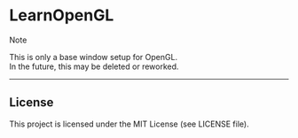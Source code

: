 # LearnOpenGL

> [!NOTE]  
> This is only a base window setup for OpenGL.  
> In the future, this may be deleted or reworked.

---

## License

This project is licensed under the MIT License (see LICENSE file).
